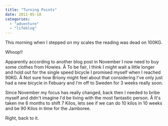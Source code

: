 ```yaml
---
title: "Turning Points"
date: 2011-05-18
categories: 
  - "adventure"
  - "lifeblog"
---
```


This morning when I stepped on my scales the reading was dead on 100KG.

Whoop!!

Apparently according to another blog post in November I now need to buy some clothes from Howies. Â To be fair, I think I might wait a little longer and hold out for the single speed bicycle I promised myself when I reached 90KG. Â Not sure how Briony might feel about that considering I've only just had a new bicycle in Febuary and I'm off to Sweden for 3 weeks really soon.

Since November my focus has really changed, back then I needed to bribe myself and didn't imagine I'd be living with the most fantastic person. Â It's taken me 6 months to shift 7 Kilos, lets see if we can do 10 kilos in 10 weeks and be 90 Kilos in time for the Jamboree.

Right, back to it.
